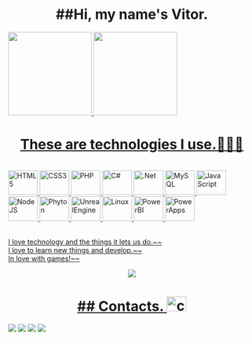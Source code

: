 <div align="center">
 <h1>##Hi, my name's Vitor.</h1>
 </div>

 <div>
  <a href="https://github.com/TheVitorj">
  <img height="170em" src="https://github-readme-stats.vercel.app/api?username=VitorRibeiru&show_icons=true&theme=dark&include_all_commits=true&count_private=true"/>
  <img height="170em" src="https://github-readme-stats.vercel.app/api/top-langs/?username=VitorRibeiru&layout=compact&langs_count=7&theme=dark"/>
</div>

<div align="center">
<h1>These are technologies I use.👨🏽‍💻 </h1>
</div>
<div style="display: inline_block"><br/>    
    <img height="50" width="60" alt="HTML5" src="https://cdn.jsdelivr.net/gh/devicons/devicon/icons/html5/html5-original.svg" />
    <!-- HTML5  -->
    <img height="50" width="60" alt="CSS3" src="https://cdn.jsdelivr.net/gh/devicons/devicon/icons/css3/css3-original.svg" />   
    <!-- CSS3  -->       
    <img height="50" width="60" alt="PHP" src="https://cdn.jsdelivr.net/gh/devicons/devicon/icons/php/php-original.svg" />
    <!-- PHP  -->                   
    <img height="50" width="60" alt="C#"src="https://cdn.jsdelivr.net/gh/devicons/devicon/icons/csharp/csharp-original.svg" />
    <!-- C#  -->
    <img height="50" width="60" alt=".Net" src="https://cdn.jsdelivr.net/gh/devicons/devicon/icons/dotnetcore/dotnetcore-original.svg" />  
    <!-- .Net  -->         
    <img height="50" width="60"  alt="MySQL" src="https://cdn.jsdelivr.net/gh/devicons/devicon/icons/mysql/mysql-original-wordmark.svg" />          
    <!-- MySQL -->         
    <i height="50" width="60"  alt="SQL" class="devicon-microsoftsqlserver-plain-wordmark"></i>          
    <!-- SQLServer --> 
    <img height="50" width="60" alt="JavaScript" src="https://cdn.jsdelivr.net/gh/devicons/devicon/icons/javascript/javascript-original.svg" />
    <!-- JavaScript  -->
    <img height="50" width="60" alt="NodeJS" src="https://cdn.jsdelivr.net/gh/devicons/devicon/icons/nodejs/nodejs-original.svg" />      
    <!-- NodeJS  -->
    <img height="50" width="60" alt="Phyton"src="https://cdn.jsdelivr.net/gh/devicons/devicon/icons/python/python-original.svg" />
    <!-- Phyton  -->  
    <img height="50" width="60" alt="UnrealEngine" src="https://cdn.jsdelivr.net/gh/devicons/devicon/icons/unrealengine/unrealengine-original.svg" />   
    <!-- UnrealEngine  -->
    <!-- <img height="50" width="60" alt="Git" src="https://cdn.jsdelivr.net/gh/devicons/devicon/icons/git/git-original.svg" /> 
    <!-- Git  -->
    <!--<img height="50" width="60" alt="GitHub" src="https://cdn.jsdelivr.net/gh/devicons/devicon/icons/github/github-original.svg" />
    <!-- GitHub  -->            
    <img height="50" width="60" alt="Linux" src="https://cdn.jsdelivr.net/gh/devicons/devicon/icons/linux/linux-original.svg" />
    <!-- Linux -->
    <img height="50" width="60" alt="PowerBI" src="https://github.com/microsoft/PowerBI-Icons/blob/main/SVG/Power-BI.svg">
    <!-- PowerBI  -->
    <img height="50" width="60" alt="PowerApps" src="https://static.wikia.nocookie.net/logopedia/images/4/44/Microsoft_Power_Apps_%282020%29.svg/revision/latest?cb=20200929195935" height="96">
    <!-- PowerApps -->
</div><br/>

I love technology and the things it lets us do.~~ <br>
I love to learn new things and develop.~~ <br>
In love with games!~~</br>



<p align="center">   <img alingn="center" src="https://profile-counter.glitch.me/VitorRibeiru/count.svg" />

<div align="center">
 <h1>## Contacts. <img height="30" width="40" alt="contact" src="https://github.com/FortAwesome/Font-Awesome/blob/6.x/svgs/regular/address-card.svg"></h1>
 </div>
<div>
<a href="https://www.linkedin.com/in/jvitor-ribeiro/"target="blank"><img src="https://img.shields.io/badge/LinkedIn-0077B5?style=for-the-badge&logo=linkedin&logoColor=white"></a>
<a href="https://instagram.com/ribeirovitorj"target="blank"><img src="https://img.shields.io/badge/Instagram-E4405F?style=for-the-badge&logo=instagram&logoColor=white"></a>
<a href="https://twitch.tv/Vitaumlul"target="blank"><img src="https://img.shields.io/badge/Twitch-9146FF?style=for-the-badge&logo=twitch&logoColor=white"></a>
<a href="https://api.whatsapp.com/send?phone=5524993133872&text=Meu%20contato"target="blank"><img src="https://img.shields.io/badge/WhatsApp-25D366?style=for-the-badge&logo=whatsapp&logoColor=white"></a><br>
</div>
